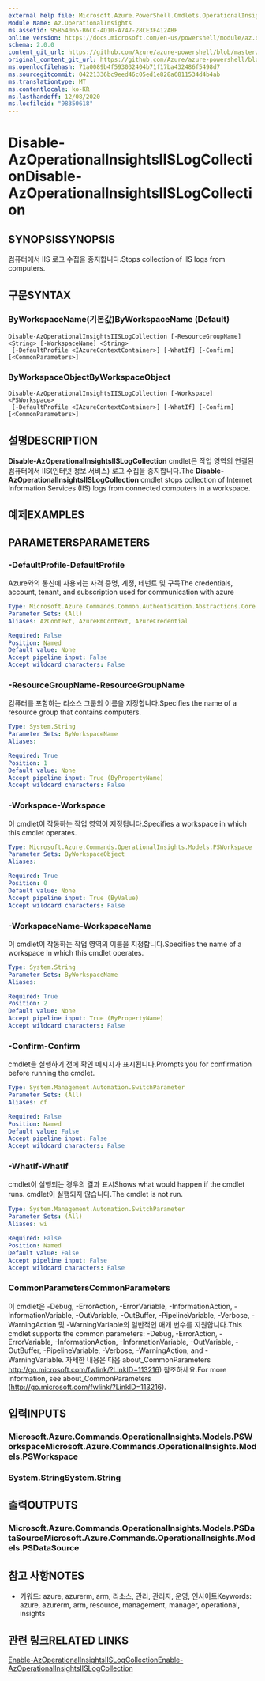 ```yaml
---
external help file: Microsoft.Azure.PowerShell.Cmdlets.OperationalInsights.dll-Help.xml
Module Name: Az.OperationalInsights
ms.assetid: 95B54065-B6CC-4D10-A747-28CE3F412ABF
online version: https://docs.microsoft.com/en-us/powershell/module/az.operationalinsights/disable-azoperationalinsightsiislogcollection
schema: 2.0.0
content_git_url: https://github.com/Azure/azure-powershell/blob/master/src/OperationalInsights/OperationalInsights/help/Disable-AzOperationalInsightsIISLogCollection.md
original_content_git_url: https://github.com/Azure/azure-powershell/blob/master/src/OperationalInsights/OperationalInsights/help/Disable-AzOperationalInsightsIISLogCollection.md
ms.openlocfilehash: 71a0089b4f593032404b71f17ba432486f5498d7
ms.sourcegitcommit: 04221336bc9eed46c05ed1e828a6811534d4b4ab
ms.translationtype: MT
ms.contentlocale: ko-KR
ms.lasthandoff: 12/08/2020
ms.locfileid: "98350618"
---
```

# <span data-ttu-id="84f70-101">Disable-AzOperationalInsightsIISLogCollection</span><span class="sxs-lookup"><span data-stu-id="84f70-101">Disable-AzOperationalInsightsIISLogCollection</span></span>

## <span data-ttu-id="84f70-102">SYNOPSIS</span><span class="sxs-lookup"><span data-stu-id="84f70-102">SYNOPSIS</span></span>
<span data-ttu-id="84f70-103">컴퓨터에서 IIS 로그 수집을 중지합니다.</span><span class="sxs-lookup"><span data-stu-id="84f70-103">Stops collection of IIS logs from computers.</span></span>

## <span data-ttu-id="84f70-104">구문</span><span class="sxs-lookup"><span data-stu-id="84f70-104">SYNTAX</span></span>

### <span data-ttu-id="84f70-105">ByWorkspaceName(기본값)</span><span class="sxs-lookup"><span data-stu-id="84f70-105">ByWorkspaceName (Default)</span></span>
```
Disable-AzOperationalInsightsIISLogCollection [-ResourceGroupName] <String> [-WorkspaceName] <String>
 [-DefaultProfile <IAzureContextContainer>] [-WhatIf] [-Confirm] [<CommonParameters>]
```

### <span data-ttu-id="84f70-106">ByWorkspaceObject</span><span class="sxs-lookup"><span data-stu-id="84f70-106">ByWorkspaceObject</span></span>
```
Disable-AzOperationalInsightsIISLogCollection [-Workspace] <PSWorkspace>
 [-DefaultProfile <IAzureContextContainer>] [-WhatIf] [-Confirm] [<CommonParameters>]
```

## <span data-ttu-id="84f70-107">설명</span><span class="sxs-lookup"><span data-stu-id="84f70-107">DESCRIPTION</span></span>
<span data-ttu-id="84f70-108">**Disable-AzOperationalInsightsIISLogCollection** cmdlet은 작업 영역의 연결된 컴퓨터에서 IIS(인터넷 정보 서비스) 로그 수집을 중지합니다.</span><span class="sxs-lookup"><span data-stu-id="84f70-108">The **Disable-AzOperationalInsightsIISLogCollection** cmdlet stops collection of Internet Information Services (IIS) logs from connected computers in a workspace.</span></span>

## <span data-ttu-id="84f70-109">예제</span><span class="sxs-lookup"><span data-stu-id="84f70-109">EXAMPLES</span></span>

## <span data-ttu-id="84f70-110">PARAMETERS</span><span class="sxs-lookup"><span data-stu-id="84f70-110">PARAMETERS</span></span>

### <span data-ttu-id="84f70-111">-DefaultProfile</span><span class="sxs-lookup"><span data-stu-id="84f70-111">-DefaultProfile</span></span>
<span data-ttu-id="84f70-112">Azure와의 통신에 사용되는 자격 증명, 계정, 테넌트 및 구독</span><span class="sxs-lookup"><span data-stu-id="84f70-112">The credentials, account, tenant, and subscription used for communication with azure</span></span>

```yaml
Type: Microsoft.Azure.Commands.Common.Authentication.Abstractions.Core.IAzureContextContainer
Parameter Sets: (All)
Aliases: AzContext, AzureRmContext, AzureCredential

Required: False
Position: Named
Default value: None
Accept pipeline input: False
Accept wildcard characters: False
```

### <span data-ttu-id="84f70-113">-ResourceGroupName</span><span class="sxs-lookup"><span data-stu-id="84f70-113">-ResourceGroupName</span></span>
<span data-ttu-id="84f70-114">컴퓨터를 포함하는 리소스 그룹의 이름을 지정합니다.</span><span class="sxs-lookup"><span data-stu-id="84f70-114">Specifies the name of a resource group that contains computers.</span></span>

```yaml
Type: System.String
Parameter Sets: ByWorkspaceName
Aliases:

Required: True
Position: 1
Default value: None
Accept pipeline input: True (ByPropertyName)
Accept wildcard characters: False
```

### <span data-ttu-id="84f70-115">-Workspace</span><span class="sxs-lookup"><span data-stu-id="84f70-115">-Workspace</span></span>
<span data-ttu-id="84f70-116">이 cmdlet이 작동하는 작업 영역이 지정됩니다.</span><span class="sxs-lookup"><span data-stu-id="84f70-116">Specifies a workspace in which this cmdlet operates.</span></span>

```yaml
Type: Microsoft.Azure.Commands.OperationalInsights.Models.PSWorkspace
Parameter Sets: ByWorkspaceObject
Aliases:

Required: True
Position: 0
Default value: None
Accept pipeline input: True (ByValue)
Accept wildcard characters: False
```

### <span data-ttu-id="84f70-117">-WorkspaceName</span><span class="sxs-lookup"><span data-stu-id="84f70-117">-WorkspaceName</span></span>
<span data-ttu-id="84f70-118">이 cmdlet이 작동하는 작업 영역의 이름을 지정합니다.</span><span class="sxs-lookup"><span data-stu-id="84f70-118">Specifies the name of a workspace in which this cmdlet operates.</span></span>

```yaml
Type: System.String
Parameter Sets: ByWorkspaceName
Aliases:

Required: True
Position: 2
Default value: None
Accept pipeline input: True (ByPropertyName)
Accept wildcard characters: False
```

### <span data-ttu-id="84f70-119">-Confirm</span><span class="sxs-lookup"><span data-stu-id="84f70-119">-Confirm</span></span>
<span data-ttu-id="84f70-120">cmdlet을 실행하기 전에 확인 메시지가 표시됩니다.</span><span class="sxs-lookup"><span data-stu-id="84f70-120">Prompts you for confirmation before running the cmdlet.</span></span>

```yaml
Type: System.Management.Automation.SwitchParameter
Parameter Sets: (All)
Aliases: cf

Required: False
Position: Named
Default value: False
Accept pipeline input: False
Accept wildcard characters: False
```

### <span data-ttu-id="84f70-121">-WhatIf</span><span class="sxs-lookup"><span data-stu-id="84f70-121">-WhatIf</span></span>
<span data-ttu-id="84f70-122">cmdlet이 실행되는 경우의 결과 표시</span><span class="sxs-lookup"><span data-stu-id="84f70-122">Shows what would happen if the cmdlet runs.</span></span>
<span data-ttu-id="84f70-123">cmdlet이 실행되지 않습니다.</span><span class="sxs-lookup"><span data-stu-id="84f70-123">The cmdlet is not run.</span></span>

```yaml
Type: System.Management.Automation.SwitchParameter
Parameter Sets: (All)
Aliases: wi

Required: False
Position: Named
Default value: False
Accept pipeline input: False
Accept wildcard characters: False
```

### <span data-ttu-id="84f70-124">CommonParameters</span><span class="sxs-lookup"><span data-stu-id="84f70-124">CommonParameters</span></span>
<span data-ttu-id="84f70-125">이 cmdlet은 -Debug, -ErrorAction, -ErrorVariable, -InformationAction, -InformationVariable, -OutVariable, -OutBuffer, -PipelineVariable, -Verbose, -WarningAction 및 -WarningVariable의 일반적인 매개 변수를 지원합니다.</span><span class="sxs-lookup"><span data-stu-id="84f70-125">This cmdlet supports the common parameters: -Debug, -ErrorAction, -ErrorVariable, -InformationAction, -InformationVariable, -OutVariable, -OutBuffer, -PipelineVariable, -Verbose, -WarningAction, and -WarningVariable.</span></span> <span data-ttu-id="84f70-126">자세한 내용은 다음 about_CommonParameters http://go.microsoft.com/fwlink/?LinkID=113216) 참조하세요.</span><span class="sxs-lookup"><span data-stu-id="84f70-126">For more information, see about_CommonParameters (http://go.microsoft.com/fwlink/?LinkID=113216).</span></span>

## <span data-ttu-id="84f70-127">입력</span><span class="sxs-lookup"><span data-stu-id="84f70-127">INPUTS</span></span>

### <span data-ttu-id="84f70-128">Microsoft.Azure.Commands.OperationalInsights.Models.PSWorkspace</span><span class="sxs-lookup"><span data-stu-id="84f70-128">Microsoft.Azure.Commands.OperationalInsights.Models.PSWorkspace</span></span>

### <span data-ttu-id="84f70-129">System.String</span><span class="sxs-lookup"><span data-stu-id="84f70-129">System.String</span></span>

## <span data-ttu-id="84f70-130">출력</span><span class="sxs-lookup"><span data-stu-id="84f70-130">OUTPUTS</span></span>

### <span data-ttu-id="84f70-131">Microsoft.Azure.Commands.OperationalInsights.Models.PSDataSource</span><span class="sxs-lookup"><span data-stu-id="84f70-131">Microsoft.Azure.Commands.OperationalInsights.Models.PSDataSource</span></span>

## <span data-ttu-id="84f70-132">참고 사항</span><span class="sxs-lookup"><span data-stu-id="84f70-132">NOTES</span></span>
* <span data-ttu-id="84f70-133">키워드: azure, azurerm, arm, 리소스, 관리, 관리자, 운영, 인사이트</span><span class="sxs-lookup"><span data-stu-id="84f70-133">Keywords: azure, azurerm, arm, resource, management, manager, operational, insights</span></span>

## <span data-ttu-id="84f70-134">관련 링크</span><span class="sxs-lookup"><span data-stu-id="84f70-134">RELATED LINKS</span></span>

[<span data-ttu-id="84f70-135">Enable-AzOperationalInsightsIISLogCollection</span><span class="sxs-lookup"><span data-stu-id="84f70-135">Enable-AzOperationalInsightsIISLogCollection</span></span>](./Enable-AzOperationalInsightsIISLogCollection.md)


